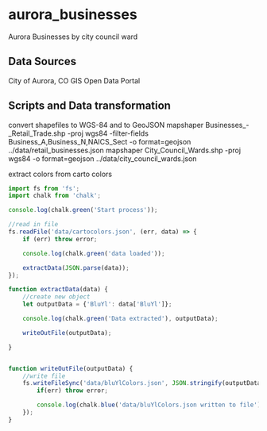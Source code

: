 # aurora_businesses
Aurora Businesses by city council ward

## Data Sources
City of Aurora, CO GIS Open Data Portal

## Scripts and Data transformation
convert shapefiles to WGS-84 and to GeoJSON
mapshaper Businesses_-_Retail_Trade.shp -proj wgs84 -filter-fields Business_A,Business_N,NAICS_Sect -o format=geojson ../data/retail_businesses.json
mapshaper City_Council_Wards.shp -proj wgs84 -o format=geojson ../data/city_council_wards.json

extract colors from carto colors
```Javascript
import fs from 'fs';
import chalk from 'chalk';

console.log(chalk.green('Start process'));

//read in file
fs.readFile('data/cartocolors.json', (err, data) => {
    if (err) throw error;

    console.log(chalk.green('data loaded'));

    extractData(JSON.parse(data));
});

function extractData(data) {
    //create new object
    let outputData = {'BluYl': data['BluYl']};

    console.log(chalk.green('Data extracted'), outputData);

    writeOutFile(outputData);

}


function writeOutFile(outputData) {
    //write file
    fs.writeFileSync('data/bluYlColors.json', JSON.stringify(outputData), 'utf-8', function (err){
        if(err) throw error;

        console.log(chalk.blue('data/bluYlColors.json written to file'));
    });
}
```